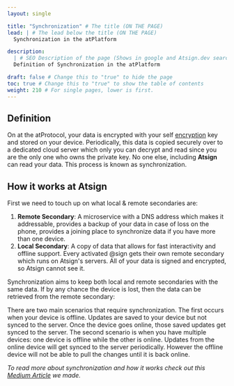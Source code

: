 ```yaml
---
layout: single

title: "Synchronization" # The title (ON THE PAGE)
lead: | # The lead below the title (ON THE PAGE)
  Synchronization in the atPlatform

description:
  | # SEO Description of the page (Shows in google and Atsign.dev search)
  Definition of Synchronization in the atPlatform

draft: false # Change this to "true" to hide the page
toc: true # Change this to "true" to show the table of contents
weight: 210 # For single pages, lower is first.
---
```


## Definition

On at the atProtocol, your data is encrypted with your self [encryption](/docs/reference/encryption) key and stored on your device. Periodically, this data is copied securely over to a dedicated cloud server which only you can decrypt and read since you are the only one who owns the private key. No one else, including **Atsign** can read your data. This process is known as synchronization.

## How it works at Atsign

First we need to touch up on what local & remote secondaries are:

1. **Remote Secondary**: A microservice with a DNS address which makes it addressable, provides a backup of your data in case of loss on the phone, provides a joining place to synchronize data if you have more than one device.
2. **Local Secondary**: A copy of data that allows for fast interactivity and offline support. Every activated @sign gets their own remote secondary which runs on Atsign's servers. All of your data is signed and encrypted, so Atsign cannot see it.

Synchronization aims to keep both local and remote secondaries with the same data. If by any chance the device is lost, then the data can be retrieved from the remote secondary:

There are two main scenarios that require synchronization. The first occurs when your device is offline. Updates are saved to your device but not synced to the server. Once the device goes online, those saved updates get synced to the server. The second scenario is when you have multiple devices: one device is offline while the other is online. Updates from the online device will get synced to the server periodically. However the offline device will not be able to pull the changes until it is back online.

_To read more about synchronization and how it works check out this [Medium Article](https://Atsigncompany.medium.com/the-protocol-synchronization-77b00ca5341b) we made._
